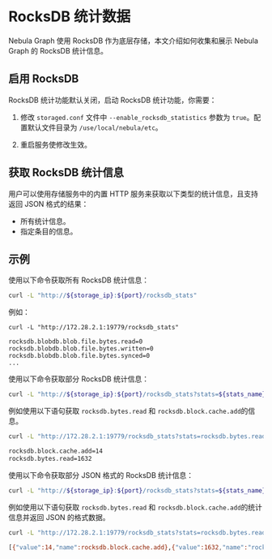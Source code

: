 # RocksDB 统计数据

Nebula Graph 使用 RocksDB 作为底层存储，本文介绍如何收集和展示 Nebula Graph 的 RocksDB 统计信息。

## 启用 RocksDB

RocksDB 统计功能默认关闭，启动 RocksDB 统计功能，你需要：

1. 修改 `storaged.conf` 文件中 `--enable_rocksdb_statistics` 参数为 `true`。配置默认文件目录为 `/use/local/nebula/etc`。

2. 重启服务使修改生效。

## 获取 RocksDB 统计信息

用户可以使用存储服务中的内置 HTTP 服务来获取以下类型的统计信息，且支持返回 JSON 格式的结果：

- 所有统计信息。
- 指定条目的信息。

## 示例

使用以下命令获取所有 RocksDB 统计信息：
```bash
curl -L "http://${storage_ip}:${port}/rocksdb_stats"
```

例如：
```
curl -L "http://172.28.2.1:19779/rocksdb_stats"

rocksdb.blobdb.blob.file.bytes.read=0
rocksdb.blobdb.blob.file.bytes.written=0
rocksdb.blobdb.blob.file.bytes.synced=0
...
```

使用以下命令获取部分 RocksDB 统计信息：
```bash
curl -L "http://${storage_ip}:${port}/rocksdb_stats?stats=${stats_name}"
```

例如使用以下语句获取 `rocksdb.bytes.read` 和 `rocksdb.block.cache.add`的信息。
```bash
curl -L "http://172.28.2.1:19779/rocksdb_stats?stats=rocksdb.bytes.read,rocksdb.block.cache.add"

rocksdb.block.cache.add=14
rocksdb.bytes.read=1632
```

使用以下命令获取部分 JSON 格式的 RocksDB 统计信息：
```bash
curl -L "http://${storage_ip}:${port}/rocksdb_stats?stats=${stats_name}.&returnjson"
```

例如使用以下语句获取 `rocksdb.bytes.read` 和 `rocksdb.block.cache.add`的统计信息并返回 JSON 的格式数据。
```bash
curl -L "http://172.28.2.1:19779/rocksdb_stats?stats=rocksdb.bytes.read,rocksdb.block.cache.add&returnjson"

[{"value":14,"name":rocksdb.block.cache.add},{"value":1632,"name":"rocksdb.bytes.read"}]
```
